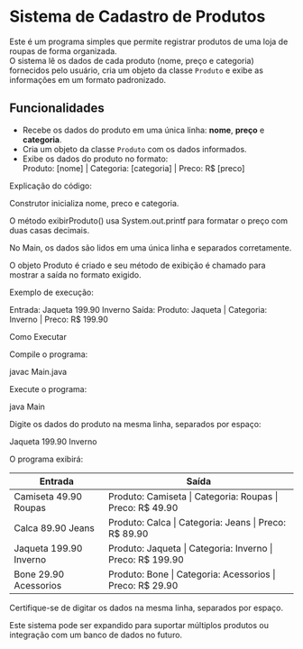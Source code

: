 # Sistema de Cadastro de Produtos

Este é um programa simples que permite registrar produtos de uma loja de roupas de forma organizada.  
O sistema lê os dados de cada produto (nome, preço e categoria) fornecidos pelo usuário, cria um objeto da classe `Produto` e exibe as informações em um formato padronizado.

## Funcionalidades

- Recebe os dados do produto em uma única linha: **nome**, **preço** e **categoria**.
- Cria um objeto da classe `Produto` com os dados informados.
- Exibe os dados do produto no formato:  
Produto: [nome] | Categoria: [categoria] | Preco: R$ [preco]

Explicação do código:

Construtor inicializa nome, preco e categoria.

O método exibirProduto() usa System.out.printf para formatar o preço com duas casas decimais.

No Main, os dados são lidos em uma única linha e separados corretamente.

O objeto Produto é criado e seu método de exibição é chamado para mostrar a saída no formato exigido.

Exemplo de execução:

Entrada: Jaqueta 199.90 Inverno
Saída: Produto: Jaqueta | Categoria: Inverno | Preco: R$ 199.90

Como Executar

Compile o programa:

javac Main.java


Execute o programa:

java Main


Digite os dados do produto na mesma linha, separados por espaço:

Jaqueta 199.90 Inverno


O programa exibirá:

| **Entrada**               | **Saída**                                                  |
|----------------------------|-----------------------------------------------------------|
| Camiseta 49.90 Roupas      | Produto: Camiseta \| Categoria: Roupas \| Preco: R$ 49.90 |
| Calca 89.90 Jeans          | Produto: Calca \| Categoria: Jeans \| Preco: R$ 89.90     |
| Jaqueta 199.90 Inverno     | Produto: Jaqueta \| Categoria: Inverno \| Preco: R$ 199.90 |
| Bone 29.90 Acessorios      | Produto: Bone \| Categoria: Acessorios \| Preco: R$ 29.90  |

Certifique-se de digitar os dados na mesma linha, separados por espaço.

Este sistema pode ser expandido para suportar múltiplos produtos ou integração com um banco de dados no futuro.
